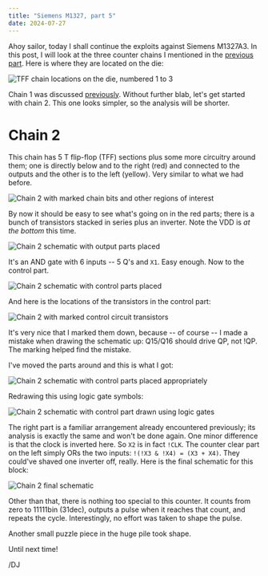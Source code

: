 ```yaml
---
title: "Siemens M1327, part 5"
date: 2024-07-27
---
```


Ahoy sailor, today I shall continue the exploits against Siemens M1327A3. In this post, I will look at the three counter chains I mentioned in the [previous part](/blarg/2024/07/24/siemens-m1327-part-3.html). Here is where they are located on the die:

![TFF chain locations on the die, numbered 1 to 3](/blarg/assets/20240725/tff-chain-locations.jpg)

Chain 1 was discussed [previously](/blarg/2024/07/25/siemens-m1327-part-4.html). Without further blab, let's get started with chain 2. This one looks simpler, so the analysis will be shorter.

# Chain 2

This chain has 5 T flip-flop (TFF) sections plus some more circuitry around them; one is directly below and to the right (red) and connected to the outputs and the other is to the left (yellow). Very similar to what we had before.

![Chain 2 with marked chain bits and other regions of interest](/blarg/assets/20240727/counter-2-overview.jpg)

By now it should be easy to see what's going on in the red parts; there is a bunch of transistors stacked in series plus an inverter. Note the VDD is _at the bottom_ this time.

![Chain 2 schematic with output parts placed](/blarg/assets/20240727/counter-2-schematic-1.png)

It's an AND gate with 6 inputs -- 5 Q's and `X1`. Easy enough. Now to the control part.

![Chain 2 schematic with control parts placed](/blarg/assets/20240727/counter-2-schematic-2.png)

And here is the locations of the transistors in the control part:

![Chain 2 with marked control circuit transistors](/blarg/assets/20240727/counter-2-overview-2.jpg)

It's very nice that I marked them down, because -- of course -- I made a mistake when drawing the schematic up: Q15/Q16 should drive QP, not !QP. The marking helped find the mistake.

I've moved the parts around and this is what I got:

![Chain 2 schematic with control parts placed appropriately](/blarg/assets/20240727/counter-2-schematic-3.png)

Redrawing this using logic gate symbols:

![Chain 2 schematic with control part drawn using logic gates](/blarg/assets/20240727/counter-2-schematic-4.png)

The right part is a familiar arrangement already encountered previously; its analysis is exactly the same and won't be done again. One minor difference is that the clock is inverted here. So `X2` is in fact `!CLK`. The counter clear part on the left simply ORs the two inputs: `!(!X3 & !X4) = (X3 + X4)`. They could've shaved one inverter off, really. Here is the final schematic for this block:

![Chain 2 final schematic](/blarg/assets/20240727/counter-2-schematic-final.png)

Other than that, there is nothing too special to this counter. It counts from zero to 11111bin (31dec), outputs a pulse when it reaches that count, and repeats the cycle. Interestingly, no effort was taken to shape the pulse.

Another small puzzle piece in the huge pile took shape.

Until next time!

/DJ
